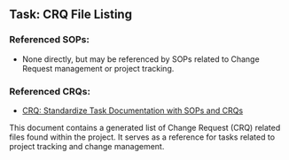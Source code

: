 ## Task: CRQ File Listing

### Referenced SOPs:
*   None directly, but may be referenced by SOPs related to Change Request management or project tracking.

### Referenced CRQs:
*   [CRQ: Standardize Task Documentation with SOPs and CRQs](CRQ_Standardize_Task_Documentation_with_SOPs_and_CRQs.md)

This document contains a generated list of Change Request (CRQ) related files found within the project. It serves as a reference for tasks related to project tracking and change management.
